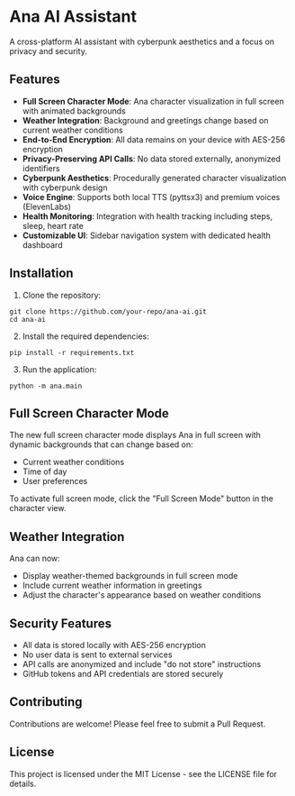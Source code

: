 # Ana AI Assistant

A cross-platform AI assistant with cyberpunk aesthetics and a focus on privacy and security.

## Features

- **Full Screen Character Mode**: Ana character visualization in full screen with animated backgrounds
- **Weather Integration**: Background and greetings change based on current weather conditions
- **End-to-End Encryption**: All data remains on your device with AES-256 encryption
- **Privacy-Preserving API Calls**: No data stored externally, anonymized identifiers
- **Cyberpunk Aesthetics**: Procedurally generated character visualization with cyberpunk design
- **Voice Engine**: Supports both local TTS (pyttsx3) and premium voices (ElevenLabs)
- **Health Monitoring**: Integration with health tracking including steps, sleep, heart rate
- **Customizable UI**: Sidebar navigation system with dedicated health dashboard

## Installation

1. Clone the repository:
```
git clone https://github.com/your-repo/ana-ai.git
cd ana-ai
```

2. Install the required dependencies:
```
pip install -r requirements.txt
```

3. Run the application:
```
python -m ana.main
```

## Full Screen Character Mode

The new full screen character mode displays Ana in full screen with dynamic backgrounds that can change based on:
- Current weather conditions
- Time of day
- User preferences

To activate full screen mode, click the "Full Screen Mode" button in the character view.

## Weather Integration

Ana can now:
- Display weather-themed backgrounds in full screen mode
- Include current weather information in greetings
- Adjust the character's appearance based on weather conditions

## Security Features

- All data is stored locally with AES-256 encryption
- No user data is sent to external services
- API calls are anonymized and include "do not store" instructions
- GitHub tokens and API credentials are stored securely

## Contributing

Contributions are welcome! Please feel free to submit a Pull Request.

## License

This project is licensed under the MIT License - see the LICENSE file for details. 